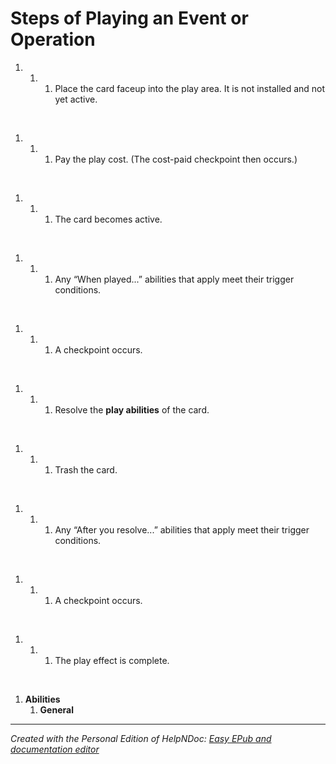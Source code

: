 # Steps of Playing an Event or Operation

1. &nbsp;
   1. &nbsp;
      1. Place the card faceup into the play area. It is not installed and not yet active.

&nbsp;

1. &nbsp;
   1. &nbsp;
      1. Pay the play cost. (The cost-paid checkpoint then occurs.)

&nbsp;

1. &nbsp;
   1. &nbsp;
      1. The card becomes active.

&nbsp;

1. &nbsp;
   1. &nbsp;
      1. Any “When played...” abilities that apply meet their trigger conditions.

&nbsp;

1. &nbsp;
   1. &nbsp;
      1. A checkpoint occurs.

&nbsp;

1. &nbsp;
   1. &nbsp;
      1. Resolve the **play abilities** of the card.

&nbsp;

1. &nbsp;
   1. &nbsp;
      1. Trash the card.

&nbsp;

1. &nbsp;
   1. &nbsp;
      1. Any “After you resolve...” abilities that apply meet their trigger conditions.

&nbsp;

1. &nbsp;
   1. &nbsp;
      1. A checkpoint occurs.

&nbsp;

1. &nbsp;
   1. &nbsp;
      1. The play effect is complete.

&nbsp;

1. **Abilities**
   1. **General**

***
_Created with the Personal Edition of HelpNDoc: [Easy EPub and documentation editor](<https://www.helpndoc.com>)_

